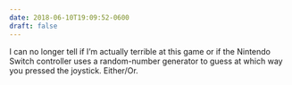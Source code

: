 ```yaml
---
date: 2018-06-10T19:09:52-0600
draft: false
---
```




I can no longer tell if I’m actually terrible at this game or if the Nintendo Switch controller uses a random-number generator to guess at which way you pressed the joystick. Either/Or.



